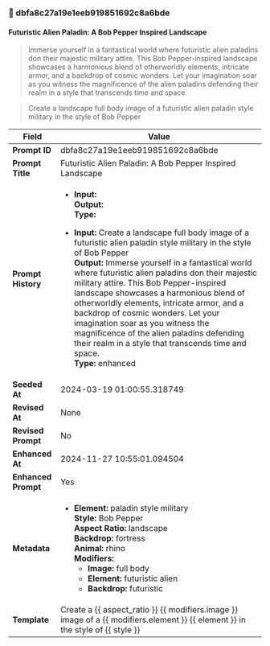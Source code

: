 

### 📜 dbfa8c27a19e1eeb919851692c8a6bde

#### Futuristic Alien Paladin: A Bob Pepper Inspired Landscape

> Immerse yourself in a fantastical world where futuristic alien paladins don their majestic military attire. This Bob Pepper-inspired landscape showcases a harmonious blend of otherworldly elements, intricate armor, and a backdrop of cosmic wonders. Let your imagination soar as you witness the magnificence of the alien paladins defending their realm in a style that transcends time and space.

> Create a landscape full body image of a futuristic alien paladin style military in the style of Bob Pepper

| Field          | Value                                                                                                                                                                      |
|----------------|----------------------------------------------------------------------------------------------------------------------------------------------------------------------------|
| **Prompt ID**  | dbfa8c27a19e1eeb919851692c8a6bde                                                                                                                                                            |
| **Prompt Title**  | Futuristic Alien Paladin: A Bob Pepper Inspired Landscape                                                                                                                                                            |
| **Prompt History** | <ul><li>**Input:**  <br> **Output:**  <br> **Type:** </li></ul><ul><li>**Input:** Create a landscape full body image of a futuristic alien paladin style military in the style of Bob Pepper <br> **Output:** Immerse yourself in a fantastical world where futuristic alien paladins don their majestic military attire. This Bob Pepper-inspired landscape showcases a harmonious blend of otherworldly elements, intricate armor, and a backdrop of cosmic wonders. Let your imagination soar as you witness the magnificence of the alien paladins defending their realm in a style that transcends time and space. <br> **Type:** enhanced</li></ul> |
| **Seeded At** | 2024-03-19 01:00:55.318749                                                                                                                                                   |
| **Revised At** | None                                                                                                                                                   |
| **Revised Prompt** | No                                                                                                                                                                      |
| **Enhanced At** | 2024-11-27 10:55:01.094504                                                                                                                                                  |
| **Enhanced Prompt** | Yes                                                                                                                                                                    |
| **Metadata**   | <ul><li>**Element:** paladin style military <br> **Style:** Bob Pepper <br> **Aspect Ratio:** landscape <br> **Backdrop:** fortress <br> **Animal:** rhino <br> **Modifiers:**<ul><li>**Image:** full body</li><li>**Element:** futuristic alien</li><li>**Backdrop:** futuristic</li></ul></li></ul> |
| **Template**   | Create a {{ aspect_ratio }} {{ modifiers.image }} image of a {{ modifiers.element }} {{ element }} in the style of {{ style }}                                                                                                                                           |


